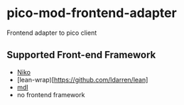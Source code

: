 # pico-mod-frontend-adapter
Frontend adapter to pico client
## Supported Front-end Framework
- [Niko](http://codepen.io/suez/)
- [lean-wrap)[https://github.com/ldarren/lean]
- [mdl](https://getmdl.io/)
- no frontend framework
